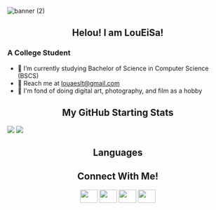 ![banner (2)](https://user-images.githubusercontent.com/115735489/222916685-2642684d-47a6-45b5-abc4-0bf2dba52d97.png)

<h2 align="center">Helou! I am LouEiSa!</h2>
<h3> A College Student</h3>

- 🍃 I’m currently studying Bachelor of Science in Computer Science (BSCS)
- 📧 Reach me at louaeslt@gmail.com
- 🌃 I'm fond of doing digital art, photography, and film as a hobby


<h2 align="center">My GitHub Starting Stats</h2>
<picture>
  <source  
          srcset="https://github-readme-stats.vercel.app/api?username=aeslt&show_icons=true&theme=tokyonight"
          media="(prefers-color-scheme: dark)"
  />
  <source
          srcset="https://github-readme-stats.vercel.app/api?username=aeslt&show_icons=true" media="(prefers-color-scheme: light), (prefers-color-scheme: no-preference)"
   />
  <img src="https://github-readme-stats.vercel.app/api?username=aeslt&show_icons=true" />
</picture>

<picture>
  <source
          srcset="https://github-readme-stats.vercel.app/api/top-langs/?username=aeslt&layout=compact&theme=tokyonight"
          media="(prefers-color-scheme: dark)"
  />
  <source
          srcset="https://github-readme-stats.vercel.app/api/top-langs/?username=aeslt&layout=compact"
          media="(prefers-color-scheme: light), (prefers-color-scheme: no-preference)"
  />  
  <img src="https://github-readme-stats.vercel.app/api/top-langs/?username=aeslt&show_icons=true" />
</picture>  


<h2 align="center">Languages</h2>

<h2 align="center">Connect With Me!</h2>
<p align="center">
<a href="https://github.com/aeslt" target="blank"><img align="center" src="https://cdn.jsdelivr.net/npm/simple-icons@3.0.1/icons/twitter.svg" alt="" height="30" width="40" /></a>
<a href="https://github.com/aeslt" target="blank"><img align="center" src="https://cdn.jsdelivr.net/npm/simple-icons@3.0.1/icons/linkedin.svg" alt="" height="30" width="40" /></a>
<a href="https://github.com/aeslt" target="blank"><img align="center" src="https://cdn.jsdelivr.net/npm/simple-icons@3.0.1/icons/instagram.svg" alt="" height="30" width="40" /></a>
<a href="https://github.com/aeslt" target="blank"><img align="center" src="https://cdn.jsdelivr.net/npm/simple-icons@3.0.1/icons/youtube.svg" alt="" height="30" width="40" /></a>
</p>
